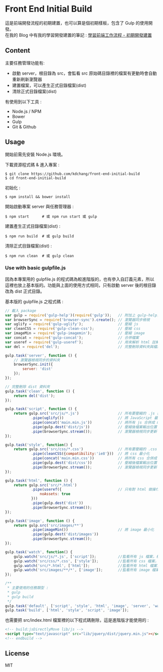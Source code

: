 # Front End Initial Build

這是前端開發流程的初期建置，也可以算是個初期樣板，包含了 Gulp 的使用開發。
</br>
在我的 Blog 中有我的學習開發建置的筆記 : [學習前端工作流程 - 初期開發建置](https://visionyi.github.io/2017/05/28/%E5%AD%B8%E7%BF%92%E5%89%8D%E7%AB%AF%E5%B7%A5%E4%BD%9C%E6%B5%81%E7%A8%8B-%E5%88%9D%E6%9C%9F%E9%96%8B%E7%99%BC%E5%BB%BA%E7%BD%AE/)

## Content
主要任務管理功能有:
- 啟動 server，根目錄為 src，會監看 src 原始碼目錄裡的檔案有更動時會自動重新刷新瀏覽器
- 建置檔案，可以產生正式目錄檔案(dist)
- 清除正式目錄檔案(dist)

有使用到以下工具 :
- Node.js / NPM
- Bower
- Gulp
- Git & Github

## Usage

開始前需先安裝 Node.js 環境。

下載資源程式碼 & 進入專案 :
```shell
$ git clone https://github.com/kdchang/front-end-initial-build
$ cd front-end-initial-build
```

初始化 :
```shell
$ npm install && bower install
```

開始啟動專案 server 與任務管理器 :
```shell
$ npm start      # 或 npm run start 或 gulp
```

建置產生正式目錄檔案(dist) :
```shell
$ npm run build  # 或 gulp build
```

清除正式目錄檔案(dist) :
```shell
$ npm run clean  # 或 gulp clean
```

### Use with basic gulpfile.js
因為本專案用的 gulpfile.js 的程式碼為較進階版的，也有參入自訂義元素，所以這裡也放上基本版的。功能與上面的使用方式相同，只有啟動 server 後的根目錄改為 dist 正式目錄。

基本版的 gulpfile.js 之程式碼 :
```javascript
// 載入 package
var gulp = require('gulp-help')(require('gulp'));   // 附加上 gulp-help，可以知道有哪些任務指令已存在
var browserSync = require('browser-sync').create(); // 瀏覽器同步檢視
var uglify = require('gulp-uglify');                // 壓縮 js
var cleanCSS = require('gulp-clean-css');           // 壓縮 css
var imageMin = require('gulp-imagemin');            // 壓縮 image
var concat = require('gulp-concat');                // 合併檔案
var useref = require('gulp-useref');                // 用來解析 html 註解標籤，用於合併檔案與 html 中所引入的檔案修改
var del = require('del');                           // 完整刪除資料夾與檔案

gulp.task('server', function () {
    // 瀏覽器檢視同步的資料夾
    browserSync.init({
        server: 'dist'
    });
});

// 完整刪除 dist 資料夾
gulp.task('clean', function () {
    return del('dist');
});

gulp.task('script', function () {
    return gulp.src('src/js/*.js')                  // 所有要壓縮的 .js 檔案
            .pipe(uglify())                         // 將 JavaScript 最小化
            .pipe(concat('main.min.js'))            // 將所有 js 合併成 main.min.js
            .pipe(gulp.dest('dist/js'))             // 壓縮後檔案輸出位置
            .pipe(browserSync.stream());            // 瀏覽器檢視同步更新
});

gulp.task('style', function() {
    return gulp.src('src/css/*.css')                // 所有要壓縮的 .css 檔案
            .pipe(cleanCSS({compatibility:'ie8'}))  // 將 css 最小化
            .pipe(concat('main.min.css'))           // 將所有 css 合併成 main.min.css
            .pipe(gulp.dest('dist/css'))            // 壓縮後檔案輸出位置
            .pipe(browserSync.stream());            // 瀏覽器檢視同步更新
});

gulp.task('html', function () {
    return gulp.src('src/*.html')
            .pipe(useref({                          // 只有對 html 做操作而已，合併並修改 html 上有標記的地方
                noAssets: true
            }))
            .pipe(gulp.dest('dist'))
            .pipe(browserSync.stream());
});

gulp.task('image', function () {
    return gulp.src('src/images/**')
            .pipe(imageMin())                       // 將 image 最小化
            .pipe(gulp.dest('dist/images'))
            .pipe(browserSync.stream());
});

gulp.task('watch', function() {
    gulp.watch('src/js/*.js', ['script']);          //監看所有 js 檔案，檔案有更動時就執行 task script
    gulp.watch('src/css/*.css', ['style']);         //監看所有 css 檔案，檔案有更動時就執行 task style
    gulp.watch('src/*.html', ['html']);             //監看所有 html 檔案，檔案有更動時就執行 task html
    gulp.watch('src/images/**/*', ['image']);       //監看所有 image 檔案，檔案有更動時就執行 task image
});

/**
 * 主要使用的任務類型 :
 * gulp
 * gulp build
 */
gulp.task('default', ['script', 'style', 'html', 'image', 'server', 'watch']);
gulp.task('build', ['html', 'style', 'script', 'image']);

```

也需要把 src/index.html 檔案裡的以下程式碼刪除，這是進階版才能使用的 :

```html
<!-- build:jsDirectlyMove lib/js -->
<script type="text/javascript" src="lib/jquery/dist/jquery.min.js"></script>
<!-- endbuild -->
```

## License
MIT
